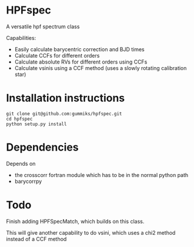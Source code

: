 
# HPFspec

A versatile hpf spectrum class

Capabilities:

- Easily calculate barycentric correction and BJD times
- Calculate CCFs for different orders
- Calculate absolute RVs for different orders using CCFs
- Calculate vsinis using a CCF method (uses a slowly rotating calibration star)

# Installation instructions

```
git clone git@github.com:gummiks/hpfspec.git
cd hpfspec
python setup.py install
```

# Dependencies
Depends on 
- the crosscorr fortran module which has to be in the normal python path
- barycorrpy

# Todo
Finish adding HPFSpecMatch, which builds on this class.

This will give another capability to do vsini, which uses a chi2 method instead of a CCF method
